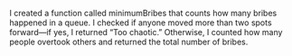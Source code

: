 I created a function called minimumBribes that counts how many bribes happened in a queue. I checked if anyone moved more than two spots forward—if yes, I returned “Too chaotic.” Otherwise, I counted how many people overtook others and returned the total number of bribes.
